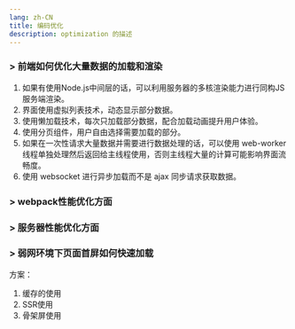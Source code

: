 ```yaml
---
lang: zh-CN
title: 编码优化
description: optimization 的描述
---
```


### > 前端如何优化大量数据的加载和渲染

1. 如果有使用Node.js中间层的话，可以利用服务器的多核渲染能力进行同构JS服务端渲染。
2. 界面使用虚拟列表技术，动态显示部分数据。
3. 使用懒加载技术，每次只加载部分数据，配合加载动画提升用户体验。
4. 使用分页组件，用户自由选择需要加载的部分。
5. 如果在一次性请求大量数据并需要进行数据处理的话，可以使用 web-worker 线程单独处理然后返回给主线程使用，否则主线程大量的计算可能影响界面流畅度。
6. 使用 websocket 进行异步加载而不是 ajax 同步请求获取数据。

### > webpack性能优化方面


### > 服务器性能优化方面

### > 弱网环境下页面首屏如何快速加载
方案：
1. 缓存的使用
2. SSR使用
3. 骨架屏使用

